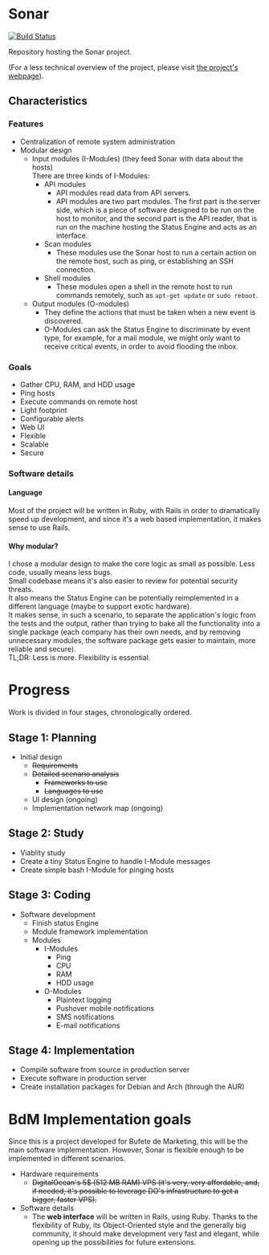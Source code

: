 Sonar
=========

[![Build Status](https://travis-ci.org/leoncastillejos/Sonar.svg?branch=master)](https://travis-ci.org/leoncastillejos/Sonar)

Repository hosting the Sonar project.

(For a less technical overview of the project, please visit [the project's webpage](https://leoncastillejos.github.io/BdM-Sonar)).

## Characteristics

### Features

- Centralization of remote system administration
- Modular design
  - Input modules (I-Modules) (they feed Sonar with data about the hosts)  
  There are three kinds of I-Modules:
    - API modules
      - API modules read data from API servers.
      - API modules are two part modules. The first part is the server side, which is a piece of software designed to be run on the host to monitor, and the second part is the API reader, that is run on the machine hosting the Status Engine and acts as an interface.
    - Scan modules
      - These modules use the Sonar host to run a certain action on the remote host, such as ping, or establishing an SSH connection.
    - Shell modules
      - These modules open a shell in the remote host to run commands remotely, such as `apt-get update` or `sudo reboot`.
  - Output modules (O-modules)
    - They define the actions that must be taken when a new event is discovered.
    - O-Modules can ask the Status Engine to discriminate by event type, for example, for a mail module, we might only want to receive critical events, in order to avoid flooding the inbox.

### Goals
- Gather CPU, RAM, and HDD usage
- Ping hosts
- Execute commands on remote host
- Light footprint
- Configurable alerts
- Web UI
- Flexible
- Scalable
- Secure

### Software details

#### Language

Most of the project will be written in Ruby, with Rails in order to dramatically speed up development, and since it's a web based implementation, it makes sense to use Rails.

#### Why modular?

I chose a modular design to make the core logic as small as possible. Less code, usually means less bugs.  
Small codebase means it's also easier to review for potential security threats.  
It also means the Status Engine can be potentially reimplemented in a different language (maybe to support exotic hardware).  
It makes sense, in such a scenario, to separate the application's logic from the tests and the output, rather than trying to bake all the functionality into a single package (each company has their own needs, and by removing unnecessary modules, the software package gets easier to maintain, more reliable and secure).  
TL;DR: Less is more. Flexibility is essential.

# Progress

Work is divided in four stages, chronologically ordered.

## Stage 1: Planning

- Initial design
  - ~~Requirements~~
  - ~~Detailed scenario analysis~~
    - ~~Frameworks to use~~
    - ~~Languages to use~~
  - UI design (ongoing)
  - Implementation network map (ongoing)

## Stage 2: Study
- Viablity study
- Create a tiny Status Engine to handle I-Module messages
- Create simple bash I-Module for pinging hosts

## Stage 3: Coding

- Software development
  - Finish status Engine
  - Module framework implementation
  - Modules
    - I-Modules
      - Ping
      - CPU
      - RAM
      - HDD usage
    - O-Modules
      - Plaintext logging
      - Pushover mobile notifications
      - SMS notifications
      - E-mail notifications

## Stage 4: Implementation

- Compile software from source in production server
- Execute software in production server
- Create installation packages for Debian and Arch (through the AUR)

# BdM Implementation goals
Since this is a project developed for Bufete de Marketing, this will be the main software implementation. However, Sonar is flexible enough to be implemented  in different scenarios.
- Hardware requirements
  - ~~DigitalOcean's 5$ (512 MB RAM) VPS (it's very, very affordable, and, if needed, it's possible to leverage DO's infrastructure to get a bigger, faster VPS).~~
- Software details
  - The **web interface** will be written in Rails, using Ruby. Thanks to the flexibility of Ruby, its Object-Oriented style and the generally big community, it should make development very fast and elegant, while opening up the possibilities for future extensions.